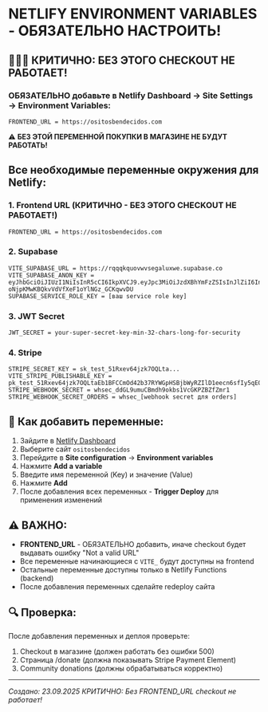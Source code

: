 # NETLIFY ENVIRONMENT VARIABLES - ОБЯЗАТЕЛЬНО НАСТРОИТЬ!

## 🔴🔴🔴 КРИТИЧНО: БЕЗ ЭТОГО CHECKOUT НЕ РАБОТАЕТ!

### ОБЯЗАТЕЛЬНО добавьте в Netlify Dashboard → Site Settings → Environment Variables:

```
FRONTEND_URL = https://ositosbendecidos.com
```

⚠️ **БЕЗ ЭТОЙ ПЕРЕМЕННОЙ ПОКУПКИ В МАГАЗИНЕ НЕ БУДУТ РАБОТАТЬ!**

## Все необходимые переменные окружения для Netlify:

### 1. Frontend URL (КРИТИЧНО - БЕЗ ЭТОГО CHECKOUT НЕ РАБОТАЕТ!)
```
FRONTEND_URL = https://ositosbendecidos.com
```

### 2. Supabase
```
VITE_SUPABASE_URL = https://rqqqkquovwvsegaluxwe.supabase.co
VITE_SUPABASE_ANON_KEY = eyJhbGciOiJIUzI1NiIsInR5cCI6IkpXVCJ9.eyJpc3MiOiJzdXBhYmFzZSIsInJlZiI6InJxcXFrcXVvdnd2c2VnYWx1eHdlIiwicm9sZSI6ImFub24iLCJpYXQiOjE3MjQyMjc2MzgsImV4cCI6MjAzOTgwMzYzOH0.s49rpLo-oNjpKMwKBQkvVdVfXeF1oYlNGz_GCKqwvDU
SUPABASE_SERVICE_ROLE_KEY = [ваш service role key]
```

### 3. JWT Secret
```
JWT_SECRET = your-super-secret-key-min-32-chars-long-for-security
```

### 4. Stripe
```
STRIPE_SECRET_KEY = sk_test_51Rxev64jzk7OQLta...
VITE_STRIPE_PUBLISHABLE_KEY = pk_test_51Rxev64jzk7OQLtaEb1BFCCmOd42b37RYWGpHSBjbWyRZIlD1eecn6sfIy5qE0PWbQMakPfzidc6ZtfcciSv94nS00M4IYG5zF
STRIPE_WEBHOOK_SECRET = whsec_ddGL9umuCBmdh9okbs1VcGKPZBZfZmr1
STRIPE_WEBHOOK_SECRET_ORDERS = whsec_[webhook secret для orders]
```

## 📝 Как добавить переменные:

1. Зайдите в [Netlify Dashboard](https://app.netlify.com)
2. Выберите сайт `ositosbendecidos`
3. Перейдите в **Site configuration** → **Environment variables**
4. Нажмите **Add a variable**
5. Введите имя переменной (Key) и значение (Value)
6. Нажмите **Add**
7. После добавления всех переменных - **Trigger Deploy** для применения изменений

## ⚠️ ВАЖНО:

- **FRONTEND_URL** - ОБЯЗАТЕЛЬНО добавить, иначе checkout будет выдавать ошибку "Not a valid URL"
- Все переменные начинающиеся с `VITE_` будут доступны на frontend
- Остальные переменные доступны только в Netlify Functions (backend)
- После добавления переменных сделайте redeploy сайта

## 🔍 Проверка:

После добавления переменных и деплоя проверьте:
1. Checkout в магазине (должен работать без ошибки 500)
2. Страница /donate (должна показывать Stripe Payment Element)
3. Community donations (должны обрабатываться корректно)

---
*Создано: 23.09.2025*
*КРИТИЧНО: Без FRONTEND_URL checkout не работает!*